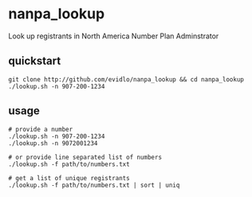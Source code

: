 # nanpa_lookup

Look up registrants in North America Number Plan Adminstrator

## quickstart

    git clone http://github.com/evidlo/nanpa_lookup && cd nanpa_lookup
    ./lookup.sh -n 907-200-1234
    
## usage

    # provide a number
    ./lookup.sh -n 907-200-1234
    ./lookup.sh -n 9072001234

    # or provide line separated list of numbers
    ./lookup.sh -f path/to/numbers.txt
    
    # get a list of unique registrants
    ./lookup.sh -f path/to/numbers.txt | sort | uniq
